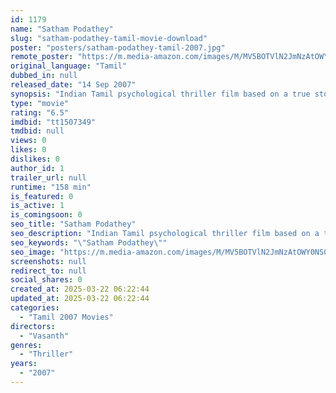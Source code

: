 ```yaml
---
id: 1179
name: "Satham Podathey"
slug: "satham-podathey-tamil-movie-download"
poster: "posters/satham-podathey-tamil-2007.jpg"
remote_poster: "https://m.media-amazon.com/images/M/MV5BOTVlN2JmNzAtOWY0NS00MjFjLTgyNzQtMTg4NTYyZTc4MWEwXkEyXkFqcGc@._V1_SX300.jpg"
original_language: "Tamil"
dubbed_in: null
released_date: "14 Sep 2007"
synopsis: "Indian Tamil psychological thriller film based on a true story."
type: "movie"
rating: "6.5"
imdbid: "tt1507349"
tmdbid: null
views: 0
likes: 0
dislikes: 0
author_id: 1
trailer_url: null
runtime: "158 min"
is_featured: 0
is_active: 1
is_comingsoon: 0
seo_title: "Satham Podathey"
seo_description: "Indian Tamil psychological thriller film based on a true story."
seo_keywords: "\"Satham Podathey\""
seo_image: "https://m.media-amazon.com/images/M/MV5BOTVlN2JmNzAtOWY0NS00MjFjLTgyNzQtMTg4NTYyZTc4MWEwXkEyXkFqcGc@._V1_SX300.jpg"
screenshots: null
redirect_to: null
social_shares: 0
created_at: 2025-03-22 06:22:44
updated_at: 2025-03-22 06:22:44
categories:
  - "Tamil 2007 Movies"
directors:
  - "Vasanth"
genres:
  - "Thriller"
years:
  - "2007"
---
```

